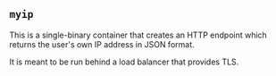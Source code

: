 ## `myip`

This is a single-binary container that creates an HTTP endpoint which returns the user's own IP address in JSON format.

It is meant to be run behind a load balancer that provides TLS.
